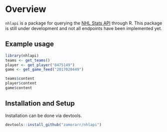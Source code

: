 # Overview

`nhlapi` is a package for querying the [NHL Stats API](https://statsapi.web.nhl.com) through R. This package is still under development and not all endpoints have been implemented yet. 

## Example usage
```R
library(nhlapi)
teams <- get_teams()
player <- get_player("8475149")
game <- get_game_feed("2017020449")

teams$content
player$content
game$content
```

## Installation and Setup
Installation can be done via devtools.

```R
devtools::install_github("zamorarr/nhlapi")
```
